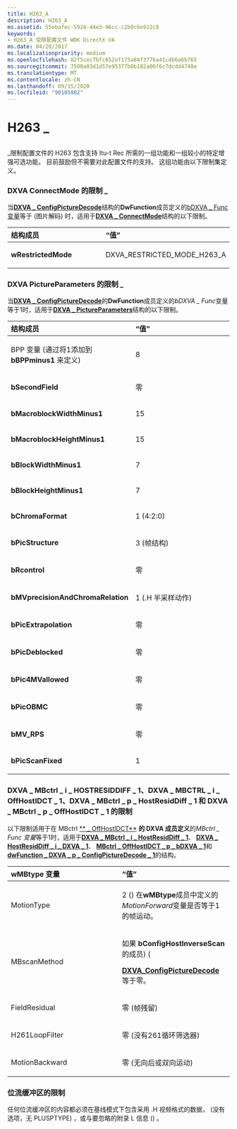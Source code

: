 ```yaml
---
title: H263_A
description: H263_A
ms.assetid: 55ebafec-5924-44e3-96cc-c2b0c6e912c8
keywords:
- H263_A 受限配置文件 WDK DirectX VA
ms.date: 04/20/2017
ms.localizationpriority: medium
ms.openlocfilehash: 82f5cec7bfc652ef175a84f3776a41cdb6a6b765
ms.sourcegitcommit: 7500a03d1d57e95377b0b182a06f6c7dcdd4748e
ms.translationtype: MT
ms.contentlocale: zh-CN
ms.lasthandoff: 09/15/2020
ms.locfileid: "90105802"
---
```

# <a name="h263_a"></a>H263 \_


## <span id="ddk_h263_a_gg"></span><span id="DDK_H263_A_GG"></span>


\_限制配置文件的 H263 包含支持 Itu-t Rec 所需的一组功能和一组较小的特定增强可选功能。 目前鼓励但不需要对此配置文件的支持。 这组功能由以下限制集定义。

### <a name="span-idrestrictions_on_dxva_connectmode_spanspan-idrestrictions_on_dxva_connectmode_spanspan-idrestrictions_on_dxva_connectmode_spanrestrictions-on-dxva_connectmode"></a><span id="Restrictions_on_DXVA_ConnectMode_"></span><span id="restrictions_on_dxva_connectmode_"></span><span id="RESTRICTIONS_ON_DXVA_CONNECTMODE_"></span>DXVA ConnectMode 的限制 \_

当[**DXVA \_ ConfigPictureDecode**](/windows-hardware/drivers/ddi/dxva/ns-dxva-_dxva_configpicturedecode)结构的**DwFunction**成员定义的[bDXVA \_ Func 变量](bdxva-func-variable.md)等于 (图片解码) 时，适用于[**DXVA \_ ConnectMode**](/windows-hardware/drivers/ddi/dxva/ns-dxva-_dxva_connectmode)结构的以下限制。

<table>
<colgroup>
<col width="50%" />
<col width="50%" />
</colgroup>
<thead>
<tr class="header">
<th align="left">结构成员</th>
<th align="left">“值”</th>
</tr>
</thead>
<tbody>
<tr class="odd">
<td align="left"><p><strong>wRestrictedMode</strong></p></td>
<td align="left"><p>DXVA_RESTRICTED_MODE_H263_A</p></td>
</tr>
</tbody>
</table>

 

### <a name="span-idrestrictions_on_dxva_pictureparametersspanspan-idrestrictions_on_dxva_pictureparametersspanspan-idrestrictions_on_dxva_pictureparametersspanrestrictions-on-dxva_pictureparameters"></a><span id="Restrictions_on_DXVA_PictureParameters"></span><span id="restrictions_on_dxva_pictureparameters"></span><span id="RESTRICTIONS_ON_DXVA_PICTUREPARAMETERS"></span>DXVA PictureParameters 的限制 \_

当[**DXVA \_ ConfigPictureDecode**](/windows-hardware/drivers/ddi/dxva/ns-dxva-_dxva_configpicturedecode)的**DwFunction**成员定义的*bDXVA \_ Func*变量等于1时，适用于[**DXVA \_ PictureParameters**](/windows-hardware/drivers/ddi/dxva/ns-dxva-_dxva_pictureparameters)结构的以下限制。

<table>
<colgroup>
<col width="50%" />
<col width="50%" />
</colgroup>
<thead>
<tr class="header">
<th align="left">结构成员</th>
<th align="left">“值”</th>
</tr>
</thead>
<tbody>
<tr class="odd">
<td align="left"><p>BPP 变量 (通过将1添加到 <strong>bBPPminus1</strong> 来定义) </p></td>
<td align="left"><p>8</p></td>
</tr>
<tr class="even">
<td align="left"><p><strong>bSecondField</strong></p></td>
<td align="left"><p>零</p></td>
</tr>
<tr class="odd">
<td align="left"><p><strong>bMacroblockWidthMinus1</strong></p></td>
<td align="left"><p>15</p></td>
</tr>
<tr class="even">
<td align="left"><p><strong>bMacroblockHeightMinus1</strong></p></td>
<td align="left"><p>15</p></td>
</tr>
<tr class="odd">
<td align="left"><p><strong>bBlockWidthMinus1</strong></p></td>
<td align="left"><p>7</p></td>
</tr>
<tr class="even">
<td align="left"><p><strong>bBlockHeightMinus1</strong></p></td>
<td align="left"><p>7</p></td>
</tr>
<tr class="odd">
<td align="left"><p><strong>bChromaFormat</strong></p></td>
<td align="left"><p>1 (4:2:0) </p></td>
</tr>
<tr class="even">
<td align="left"><p><strong>bPicStructure</strong></p></td>
<td align="left"><p>3 (帧结构) </p></td>
</tr>
<tr class="odd">
<td align="left"><p><strong>bRcontrol</strong></p></td>
<td align="left"><p>零</p></td>
</tr>
<tr class="even">
<td align="left"><p><strong>bMVprecisionAndChromaRelation</strong></p></td>
<td align="left"><p>1 (.H 半采样动作) </p></td>
</tr>
<tr class="odd">
<td align="left"><p><strong>bPicExtrapolation</strong></p></td>
<td align="left"><p>零</p></td>
</tr>
<tr class="even">
<td align="left"><p><strong>bPicDeblocked</strong></p></td>
<td align="left"><p>零</p></td>
</tr>
<tr class="odd">
<td align="left"><p><strong>bPic4MVallowed</strong></p></td>
<td align="left"><p>零</p></td>
</tr>
<tr class="even">
<td align="left"><p><strong>bPicOBMC</strong></p></td>
<td align="left"><p>零</p></td>
</tr>
<tr class="odd">
<td align="left"><p><strong>bMV_RPS</strong></p></td>
<td align="left"><p>零</p></td>
</tr>
<tr class="even">
<td align="left"><p><strong>bPicScanFixed</strong></p></td>
<td align="left"><p>1</p></td>
</tr>
</tbody>
</table>

 

### <a name="span-idrestrictions_on_dxva_mbctrl_i_hostresiddiff_1__dxva_mbctrl_i_offhostidct_1__dxva_mbctrl_p_hostresiddiff_1__and_dxva_mbctrl_p_offhostidct_1spanspan-idrestrictions_on_dxva_mbctrl_i_hostresiddiff_1__dxva_mbctrl_i_offhostidct_1__dxva_mbctrl_p_hostresiddiff_1__and_dxva_mbctrl_p_offhostidct_1spanspan-idrestrictions_on_dxva_mbctrl_i_hostresiddiff_1__dxva_mbctrl_i_offhostidct_1__dxva_mbctrl_p_hostresiddiff_1__and_dxva_mbctrl_p_offhostidct_1spanrestrictions-on-dxva_mbctrl_i_hostresiddiff_1-dxva_mbctrl_i_offhostidct_1-dxva_mbctrl_p_hostresiddiff_1-and-dxva_mbctrl_p_offhostidct_1"></a><span id="Restrictions_on_DXVA_MBctrl_I_HostResidDiff_1__DXVA_MBctrl_I_OffHostIDCT_1__DXVA_MBctrl_P_HostResidDiff_1__and_DXVA_MBctrl_P_OffHostIDCT_1"></span><span id="restrictions_on_dxva_mbctrl_i_hostresiddiff_1__dxva_mbctrl_i_offhostidct_1__dxva_mbctrl_p_hostresiddiff_1__and_dxva_mbctrl_p_offhostidct_1"></span><span id="RESTRICTIONS_ON_DXVA_MBCTRL_I_HOSTRESIDDIFF_1__DXVA_MBCTRL_I_OFFHOSTIDCT_1__DXVA_MBCTRL_P_HOSTRESIDDIFF_1__AND_DXVA_MBCTRL_P_OFFHOSTIDCT_1"></span>DXVA \_ MBctrl \_ i \_ HOSTRESIDDIFF \_ 1、DXVA \_ MBCTRL \_ i \_ OffHostIDCT \_ 1、DXVA \_ MBctrl \_ p \_ HostResidDiff \_ 1 和 DXVA \_ MBctrl \_ p \_ OffHostIDCT \_ 1 的限制

以下限制适用于在 MBctrl [** \_ OffHostIDCT**](/windows-hardware/drivers/ddi/dxva/ns-dxva-_dxva_configpicturedecode) **的 DXVA 成员定义**的*MBctrl \_ Func 变量*等于1时，适用于[**DXVA \_ MBctrl \_ i \_ HostResidDiff \_ 1**](/windows-hardware/drivers/ddi/dxva/ns-dxva-_dxva_mbctrl_i_hostresiddiff_1)、 [**DXVA \_ HostResidDiff \_ i \_ DXVA \_ 1**](/windows-hardware/drivers/ddi/dxva/ns-dxva-_dxva_mbctrl_i_offhostidct_1)、 [**MBctrl \_ OffHostIDCT \_ p \_ bDXVA \_ 1**](/windows-hardware/drivers/ddi/dxva/ns-dxva-_dxva_mbctrl_p_hostresiddiff_1)和[**dwFunction \_ DXVA \_ p \_ ConfigPictureDecode \_ 1**](/windows-hardware/drivers/ddi/dxva/ns-dxva-_dxva_mbctrl_p_offhostidct_1)的结构。

<table>
<colgroup>
<col width="50%" />
<col width="50%" />
</colgroup>
<thead>
<tr class="header">
<th align="left">wMBtype 变量</th>
<th align="left">“值”</th>
</tr>
</thead>
<tbody>
<tr class="odd">
<td align="left"><p>MotionType</p></td>
<td align="left"><p>2 () 在<strong>wMBtype</strong>成员中定义的<em>MotionForward</em>变量是否等于1的帧运动。</p></td>
</tr>
<tr class="even">
<td align="left"><p>MBscanMethod</p></td>
<td align="left"><p>如果 <strong>bConfigHostInverseScan</strong> 的成员)  (</p>
<p><a href="/windows-hardware/drivers/ddi/dxva/ns-dxva-_dxva_configpicturedecode" data-raw-source="[&lt;strong&gt;DXVA_ConfigPictureDecode&lt;/strong&gt;](/windows-hardware/drivers/ddi/dxva/ns-dxva-_dxva_configpicturedecode)"><strong>DXVA_ConfigPictureDecode</strong></a> 等于零。</p></td>
</tr>
<tr class="odd">
<td align="left"><p>FieldResidual</p></td>
<td align="left"><p>零 (帧残留) </p></td>
</tr>
<tr class="even">
<td align="left"><p>H261LoopFilter</p></td>
<td align="left"><p>零 (没有261循环筛选器) </p></td>
</tr>
<tr class="odd">
<td align="left"><p>MotionBackward</p></td>
<td align="left"><p>零 (无向后或双向运动) </p></td>
</tr>
</tbody>
</table>

 

### <a name="span-idrestrictions_on_bitstream_buffers_spanspan-idrestrictions_on_bitstream_buffers_spanspan-idrestrictions_on_bitstream_buffers_spanrestrictions-on-bitstream-buffers"></a><span id="Restrictions_on_Bitstream_Buffers_"></span><span id="restrictions_on_bitstream_buffers_"></span><span id="RESTRICTIONS_ON_BITSTREAM_BUFFERS_"></span>位流缓冲区的限制

任何位流缓冲区的内容都必须在基线模式下包含采用 .H 视频格式的数据， (没有选项，无 PLUSPTYPE) ，或与要忽略的附录 L 信息 () 。

